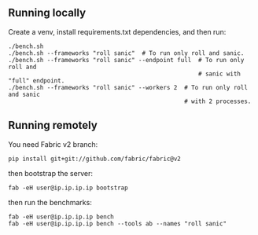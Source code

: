 ## Running locally

Create a venv, install requirements.txt dependencies, and then run:

    ./bench.sh
    ./bench.sh --frameworks "roll sanic"  # To run only roll and sanic.
    ./bench.sh --frameworks "roll sanic" --endpoint full  # To run only roll and
                                                          # sanic with "full" endpoint.
    ./bench.sh --frameworks "roll sanic" --workers 2  # To run only roll and sanic
                                                      # with 2 processes.


## Running remotely

You need Fabric v2 branch:

    pip install git+git://github.com/fabric/fabric@v2

then bootstrap the server:

    fab -eH user@ip.ip.ip.ip bootstrap

then run the benchmarks:

    fab -eH user@ip.ip.ip.ip bench
    fab -eH user@ip.ip.ip.ip bench --tools ab --names "roll sanic"
